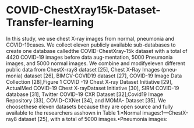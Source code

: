 # COVID-ChestXray15k-Dataset-Transfer-learning
In this study, we use chest X-ray images from normal, pneumonia and COVID-19cases.  We collect eleven publicly available sub-databases to create one database calledthe COVID-ChestXray-15k dataset with a total of 4420 COVID-19 images before data aug-mentation, 5000 Pneumonia images, and 5000 normal images. We combine and modifyeleven different public data from ChestX-ray8 dataset [25], Chest X-Ray Images (pneu-monia) dataset [26], BIMCV-COVID19 dataset [27], COVID-19 Image Data Collection [28],Figure 1 COVID -19 Chest X-ray Dataset Initiative [29], ActualMed COVID-19 Chest X-rayDataset Initiative [30], SIRM COVID-19 database [31], Twitter COVID-19 CXR Dataset [32],Covid19 Image Repository [33], COVID-CXNet [34], and MOMA- Dataset [35]. We choosethese eleven datasets because they are open source and fully available to the researchers asshown in Table 1:•Normal images:1—ChestX-ray8 dataset [25], with a total of 5000 images.•Pneumonia images:
